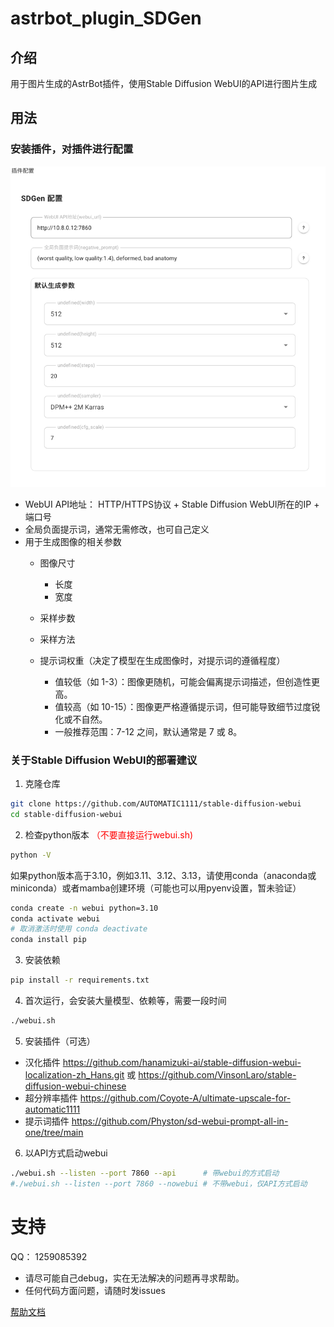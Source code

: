 # astrbot_plugin_SDGen

## 介绍
用于图片生成的AstrBot插件，使用Stable Diffusion WebUI的API进行图片生成

## 用法
### 安装插件，对插件进行配置
![img.png](screenshot/img.png)
- WebUI API地址： HTTP/HTTPS协议 + Stable Diffusion WebUI所在的IP + 端口号
- 全局负面提示词，通常无需修改，也可自己定义
- 用于生成图像的相关参数
  - 图像尺寸
    - 长度
    - 宽度
  - 采样步数
  - 采样方法
  - 提示词权重（决定了模型在生成图像时，对提示词的遵循程度）

    - 值较低（如 1-3）：图像更随机，可能会偏离提示词描述，但创造性更高。
    - 值较高（如 10-15）：图像更严格遵循提示词，但可能导致细节过度锐化或不自然。
    - 一般推荐范围：7-12 之间，默认通常是 7 或 8。
### 关于Stable Diffusion WebUI的部署建议
1. 克隆仓库
```bash
git clone https://github.com/AUTOMATIC1111/stable-diffusion-webui
cd stable-diffusion-webui
```

2. 检查python版本
<span style="color:red">（不要直接运行webui.sh)</span>

```bash
python -V
```
如果python版本高于3.10，例如3.11、3.12、3.13，请使用conda（anaconda或miniconda）或者mamba创建环境（可能也可以用pyenv设置，暂未验证）
```bash
conda create -n webui python=3.10
conda activate webui
# 取消激活时使用 conda deactivate
conda install pip
```
3. 安装依赖
```bash
pip install -r requirements.txt
```
4. 首次运行，会安装大量模型、依赖等，需要一段时间
```bash
./webui.sh
```
5. 安装插件（可选）
- 汉化插件 https://github.com/hanamizuki-ai/stable-diffusion-webui-localization-zh_Hans.git 或 https://github.com/VinsonLaro/stable-diffusion-webui-chinese
- 超分辨率插件 https://github.com/Coyote-A/ultimate-upscale-for-automatic1111
- 提示词插件 https://github.com/Physton/sd-webui-prompt-all-in-one/tree/main

6. 以API方式启动webui
```bash
./webui.sh --listen --port 7860 --api      # 带webui的方式启动
#./webui.sh --listen --port 7860 --nowebui # 不带webui，仅API方式启动
```
# 支持
QQ： 1259085392
- 请尽可能自己debug，实在无法解决的问题再寻求帮助。
- 任何代码方面问题，请随时发issues

[帮助文档](https://astrbot.soulter.top/center/docs/%E5%BC%80%E5%8F%91/%E6%8F%92%E4%BB%B6%E5%BC%80%E5%8F%91/
)
